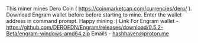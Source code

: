 This miner mines Dero Coin ( https://coinmarketcap.com/currencies/dero/ ).
Download Engram wallet before before starting to mine.
Enter the wallet address in command prompt.
Happy mining :)
Link For Engram wallet - https://github.com/DEROFDN/Engram/releases/download/0.5.2-Beta/engram-windows-amd64.zip
Emails - hashhaven@proton.me
